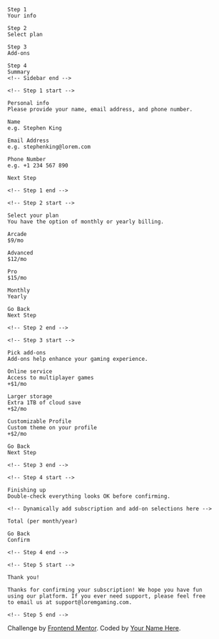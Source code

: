 <!-- Sidebar start -->
    Step 1
    Your info

    Step 2
    Select plan

    Step 3
    Add-ons

    Step 4
    Summary
    <!-- Sidebar end -->
    
    <!-- Step 1 start -->
    
    Personal info
    Please provide your name, email address, and phone number.
    
    Name
    e.g. Stephen King
    
    Email Address
    e.g. stephenking@lorem.com
    
    Phone Number
    e.g. +1 234 567 890
    
    Next Step
    
    <!-- Step 1 end -->
    
    <!-- Step 2 start -->
    
    Select your plan
    You have the option of monthly or yearly billing.
    
    Arcade
    $9/mo
    
    Advanced
    $12/mo
    
    Pro
    $15/mo
    
    Monthly
    Yearly
    
    Go Back
    Next Step
    
    <!-- Step 2 end -->
    
    <!-- Step 3 start -->
    
    Pick add-ons
    Add-ons help enhance your gaming experience.
    
    Online service
    Access to multiplayer games
    +$1/mo
    
    Larger storage
    Extra 1TB of cloud save
    +$2/mo
    
    Customizable Profile
    Custom theme on your profile
    +$2/mo
    
    Go Back
    Next Step
    
    <!-- Step 3 end -->
    
    <!-- Step 4 start -->
    
    Finishing up
    Double-check everything looks OK before confirming.
    
    <!-- Dynamically add subscription and add-on selections here -->
    
    Total (per month/year)
    
    Go Back
    Confirm
    
    <!-- Step 4 end -->
    
    <!-- Step 5 start -->
    
    Thank you!
    
    Thanks for confirming your subscription! We hope you have fun 
    using our platform. If you ever need support, please feel free 
    to email us at support@loremgaming.com.
    
    <!-- Step 5 end -->
  <div class="attribution">
    Challenge by <a href="https://www.frontendmentor.io?ref=challenge" target="_blank">Frontend Mentor</a>. 
    Coded by <a href="#">Your Name Here</a>.
  </div>